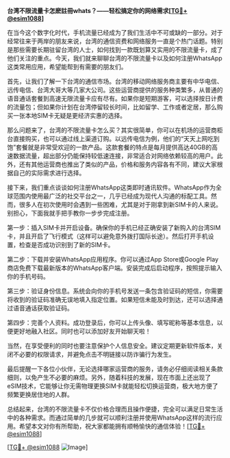 **台湾不限流量卡怎麽註冊whats？——轻松搞定你的网络需求[[TG💪+ @esim1088](https://t.me/s/esim1088)]**

在当今这个数字化时代，手机流量已经成为了我们生活中不可或缺的一部分。对于经常往来于两岸的朋友来说，台湾的通信资费和网络服务一直是个热门话题。特别是那些需要长期驻留台湾的人士，如何找到一款既划算又实用的不限流量卡，成了他们关注的重点。今天，我们就来聊聊台湾的不限流量卡以及如何注册WhatsApp这类常用应用，希望能帮到有需要的朋友们。

首先，让我们了解一下台湾的通信市场。台湾的移动网络服务商主要有中华电信、远传电信、台湾大哥大等几家大公司。这些运营商提供的服务种类繁多，从普通的语音通话套餐到高速无限流量卡应有尽有。如果你是短期游客，可以选择按日计费的流量包；但如果你计划在台湾停留较长时间，比如留学、工作或者定居，那么购买一张本地SIM卡无疑是更经济实惠的选择。

那么问题来了，台湾的不限流量卡怎么买？其实很简单，你可以在机场的运营商柜台直接购买，也可以通过线上渠道订购。以远传电信为例，他们的“天天上网吃到饱”套餐就是非常受欢迎的一款产品。这款套餐的特点是每月提供高达40GB的高速数据流量，超出部分仍能保持较低速连接，非常适合对网络依赖较高的用户。此外，还有其他运营商也推出了类似的产品，价格和服务内容各有不同，建议大家根据自己的实际需求进行选择。

接下来，我们重点谈谈如何注册WhatsApp这类即时通讯软件。WhatsApp作为全球范围内使用最广泛的社交平台之一，几乎已经成为现代人沟通的标配工具。然而，很多人在初次使用时会遇到一些困难，尤其是对于刚拿到新SIM卡的人来说。别担心，下面我就手把手教你一步步完成注册。

第一步：插入SIM卡并开启设备。确保你的手机已经正确安装了新购入的台湾SIM卡，并且开启了飞行模式（这样可以避免意外拨打国际长途）。然后打开手机设置，检查是否成功识别到了新的SIM卡。

第二步：下载并安装WhatsApp应用程序。你可以通过App Store或Google Play商店免费下载最新版本的WhatsApp客户端。安装完成后启动程序，按照提示输入你的手机号码。

第三步：验证身份信息。系统会向你的手机号发送一条包含验证码的短信，你需要将收到的验证码准确无误地填入指定位置。如果短信未能及时到达，还可以选择通过语音通话获取验证码。

第四步：完善个人资料。成功登录后，你可以上传头像、填写昵称等基本信息，以便更好地融入社区。同时也可以添加好友开始聊天啦！

当然，在享受便利的同时也要注意保护个人信息安全。建议定期更新软件版本，关闭不必要的权限请求，并避免点击不明链接以防诈骗行为发生。

最后提醒一下各位小伙伴，无论选择哪家运营商的服务，请务必仔细阅读相关条款细则，以免产生不必要的麻烦。另外，随着科技的发展，现在市面上还出现了eSIM技术，它能够让你无需物理更换SIM卡就能轻松切换运营商，极大地方便了频繁更换居住地的人群。

总结起来，台湾的不限流量卡不仅价格合理而且操作便捷，完全可以满足日常生活中的各种需求。而通过简单的几步就可以顺利注册并使用WhatsApp这样的流行应用。希望本文对你有所帮助，祝大家都能拥有顺畅愉快的通信体验！[[TG💪+ @esim1088](https://t.me/s/esim1088)] 

[[TG💪+ @esim1088](https://t.me/s/esim1088) ![Image](https://i.postimg.cc/4NQfJmqS/Snipaste-2025-05-13-00-14-12.png)]
